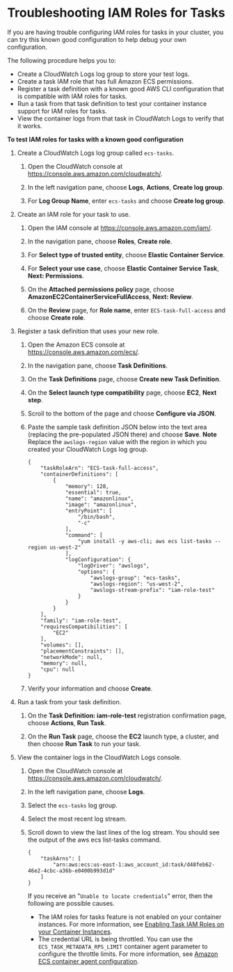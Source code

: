 # Troubleshooting IAM Roles for Tasks<a name="troubleshoot-task-iam-roles"></a>

If you are having trouble configuring IAM roles for tasks in your cluster, you can try this known good configuration to help debug your own configuration\.

The following procedure helps you to:
+ Create a CloudWatch Logs log group to store your test logs\.
+ Create a task IAM role that has full Amazon ECS permissions\.
+ Register a task definition with a known good AWS CLI configuration that is compatible with IAM roles for tasks\.
+ Run a task from that task definition to test your container instance support for IAM roles for tasks\.
+ View the container logs from that task in CloudWatch Logs to verify that it works\.

**To test IAM roles for tasks with a known good configuration**

1. Create a CloudWatch Logs log group called `ecs-tasks`\.

   1. Open the CloudWatch console at [https://console\.aws\.amazon\.com/cloudwatch/](https://console.aws.amazon.com/cloudwatch/)\.

   1. In the left navigation pane, choose **Logs**, **Actions**, **Create log group**\.

   1. For **Log Group Name**, enter `ecs-tasks` and choose **Create log group**\.

1. Create an IAM role for your task to use\.

   1. Open the IAM console at [https://console\.aws\.amazon\.com/iam/](https://console.aws.amazon.com/iam/)\.

   1. In the navigation pane, choose **Roles**, **Create role**\. 

   1. For **Select type of trusted entity**, choose **Elastic Container Service**\.

   1. For **Select your use case**, choose **Elastic Container Service Task**, **Next: Permissions**\.

   1. On the **Attached permissions policy** page, choose **AmazonEC2ContainerServiceFullAccess**, **Next: Review**\.

   1. On the **Review** page, for **Role name**, enter `ECS-task-full-access` and choose **Create role**\.

1. Register a task definition that uses your new role\.

   1. Open the Amazon ECS console at [https://console\.aws\.amazon\.com/ecs/](https://console.aws.amazon.com/ecs/)\.

   1. In the navigation pane, choose **Task Definitions**\.

   1. On the **Task Definitions** page, choose **Create new Task Definition**\.

   1. On the **Select launch type compatibility** page, choose **EC2**, **Next step**\.

   1. Scroll to the bottom of the page and choose **Configure via JSON**\.

   1. Paste the sample task definition JSON below into the text area \(replacing the pre\-populated JSON there\) and choose **Save**\.
**Note**  
Replace the `awslogs-region` value with the region in which you created your CloudWatch Logs log group\.

      ```
      {
          "taskRoleArn": "ECS-task-full-access",
          "containerDefinitions": [
              {
                  "memory": 128,
                  "essential": true,
                  "name": "amazonlinux",
                  "image": "amazonlinux",
                  "entryPoint": [
                      "/bin/bash",
                      "-c"
                  ],
                  "command": [
                      "yum install -y aws-cli; aws ecs list-tasks --region us-west-2"
                  ],
                  "logConfiguration": {
                      "logDriver": "awslogs",
                      "options": {
                          "awslogs-group": "ecs-tasks",
                          "awslogs-region": "us-west-2",
                          "awslogs-stream-prefix": "iam-role-test"
                      }
                  }
              }
          ],
          "family": "iam-role-test",
          "requiresCompatibilities": [
              "EC2"
          ],
          "volumes": [],
          "placementConstraints": [],
          "networkMode": null,
          "memory": null,
          "cpu": null
      }
      ```

   1. Verify your information and choose **Create**\.

1. Run a task from your task definition\.

   1. On the **Task Definition: iam\-role\-test** registration confirmation page, choose **Actions**, **Run Task**\.

   1. On the **Run Task** page, choose the **EC2** launch type, a cluster, and then choose **Run Task** to run your task\.

1. View the container logs in the CloudWatch Logs console\.

   1. Open the CloudWatch console at [https://console\.aws\.amazon\.com/cloudwatch/](https://console.aws.amazon.com/cloudwatch/)\.

   1. In the left navigation pane, choose **Logs**\.

   1. Select the `ecs-tasks` log group\.

   1. Select the most recent log stream\.

   1. Scroll down to view the last lines of the log stream\. You should see the output of the aws ecs list\-tasks command\.

      ```
      {
          "taskArns": [
              "arn:aws:ecs:us-east-1:aws_account_id:task/d48feb62-46e2-4cbc-a36b-e0400b993d1d"
          ]
      }
      ```

      If you receive an "`Unable to locate credentials`" error, then the following are possible causes\.
      + The IAM roles for tasks feature is not enabled on your container instances\. For more information, see [Enabling Task IAM Roles on your Container Instances](task-iam-roles.md#enable_task_iam_roles)\.
      + The credential URL is being throttled\. You can use the `ECS_TASK_METADATA_RPS_LIMIT` container agent parameter to configure the throttle limits\. For more information, see [Amazon ECS container agent configuration](ecs-agent-config.md)\.